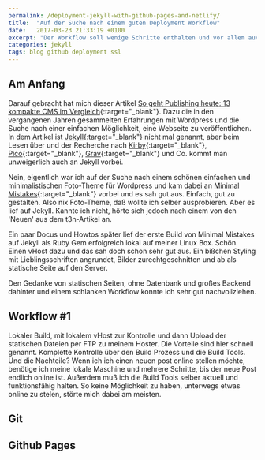 ```yaml
---
permalink: /deployment-jekyll-with-github-pages-and-netlify/
title:  "Auf der Suche nach einem guten Deployment Workflow"
date:   2017-03-23 21:33:19 +0100
excerpt: "Der Workflow soll wenige Schritte enthalten und vor allem auch mobil möglich sein."
categories: jekyll
tags: blog github deployment ssl
---
```


## Am Anfang

Darauf gebracht hat mich dieser Artikel [So geht Publishing heute: 13 kompakte CMS im Vergleich](http://t3n.de/news/13-kompakte-cms-im-vergleich-461933/){:target="_blank"}. Dazu die in den vergangenen Jahren gesammelten Erfahrungen mit Wordpress und die Suche nach einer einfachen Möglichkeit, eine Webseite zu veröffentlichen. In dem Artikel ist [Jekyll](https://jekyllrb.com/docs/home){:target="_blank"} nicht mal genannt, aber beim Lesen über und der Recherche nach [Kirby](https://getkirby.com/){:target="_blank"}, [Pico](http://picocms.org/){:target="_blank"}, [Grav](https://getgrav.org/){:target="_blank"} und Co. kommt man unweigerlich auch an Jekyll vorbei. 

Nein, eigentlich war ich auf der Suche nach einem schönen einfachen und minimalistischen Foto-Theme für Wordpress und kam dabei an [Minimal Mistakes](https://mmistakes.github.io/minimal-mistakes/){:target="_blank"} vorbei und es sah gut aus. Einfach, gut zu gestalten. Also nix Foto-Theme, daß wollte ich selber ausprobieren. Aber es lief auf Jekyll. Kannte ich nicht, hörte sich jedoch nach einem von den 'Neuen' aus dem t3n-Artikel an.

Ein paar Docus und Howtos später lief der erste Build von Minimal Mistakes auf Jekyll als Ruby Gem erfolgreich lokal auf meiner Linux Box. Schön. Einen vHost dazu und das sah doch schon sehr gut aus. 
Ein bißchen Styling mit Lieblingsschriften angrundet, Bilder zurechtgeschnitten und ab als statische Seite auf den Server.

Den Gedanke von statischen Seiten, ohne Datenbank und großes Backend dahinter und einem schlanken Workflow konnte ich sehr gut nachvollziehen.

## Workflow #1

Lokaler Build, mit lokalem vHost zur Kontrolle und dann Upload der statischen Dateien per FTP zu meinem Hoster.
Die Vorteile sind hier schnell genannt. Komplette Kontrolle über den Build Prozess und die Build Tools. Und die Nachteile? Wenn ich ich einen neuen post online stellen möchte, benötige ich meine lokale Maschine und mehrere Schritte, bis der neue Post endlich online ist. Außerdem muß ich die Build Tools selber aktuell und funktionsfähig halten. So keine Möglichkeit zu haben, unterwegs etwas online zu stelen, störte mich dabei am meisten.

## Git

## Github Pages





